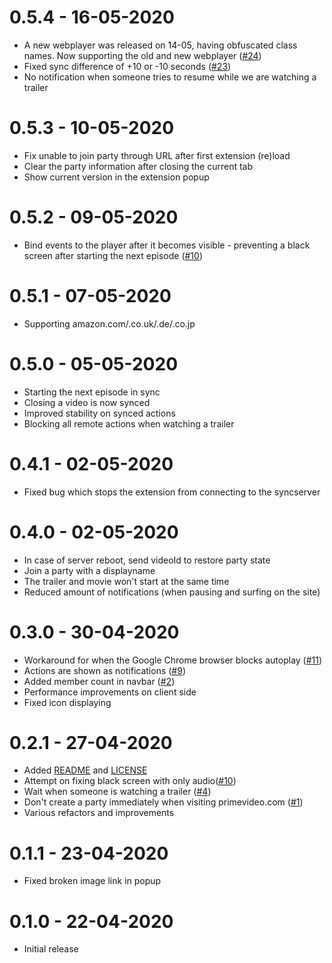 # 0.5.4 - 16-05-2020
- A new webplayer was released on 14-05, having obfuscated class names. Now supporting the old and new webplayer ([#24](https://github.com/videoparty/prime-chrome/issues/24))
- Fixed sync difference of +10 or -10 seconds ([#23](https://github.com/videoparty/prime-chrome/issues/23))
- No notification when someone tries to resume while we are watching a trailer

# 0.5.3 - 10-05-2020
- Fix unable to join party through URL after first extension (re)load
- Clear the party information after closing the current tab
- Show current version in the extension popup

# 0.5.2 - 09-05-2020
- Bind events to the player after it becomes visible - preventing a black screen after starting the next episode ([#10](https://github.com/videoparty/prime-chrome/issues/10))

# 0.5.1 - 07-05-2020
- Supporting amazon.com/.co.uk/.de/.co.jp

# 0.5.0 - 05-05-2020
- Starting the next episode in sync
- Closing a video is now synced
- Improved stability on synced actions
- Blocking all remote actions when watching a trailer

# 0.4.1 - 02-05-2020
- Fixed bug which stops the extension from connecting to the syncserver

# 0.4.0 - 02-05-2020
- In case of server reboot, send videoId to restore party state
- Join a party with a displayname
- The trailer and movie won't start at the same time
- Reduced amount of notifications (when pausing and surfing on the site)

# 0.3.0 - 30-04-2020
- Workaround for when the Google Chrome browser blocks autoplay ([#11](https://github.com/videoparty/prime-chrome/issues/11))
- Actions are shown as notifications ([#9](https://github.com/videoparty/prime-chrome/issues/9))
- Added member count in navbar ([#2](https://github.com/videoparty/prime-chrome/issues/2))
- Performance improvements on client side
- Fixed icon displaying

# 0.2.1 - 27-04-2020
- Added [README](README.md) and [LICENSE](LICENSE)
- Attempt on fixing black screen with only audio([#10](https://github.com/videoparty/prime-chrome/issues/10))
- Wait when someone is watching a trailer ([#4](https://github.com/videoparty/prime-chrome/issues/4))
- Don't create a party immediately when visiting primevideo.com ([#1](https://github.com/videoparty/prime-chrome/issues/1))
- Various refactors and improvements

# 0.1.1 - 23-04-2020
- Fixed broken image link in popup

# 0.1.0 - 22-04-2020
- Initial release
